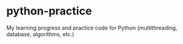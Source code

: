 # python-practice
My learning progress and practice code for Python (multithreading, database, algorithms, etc.)
